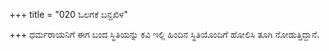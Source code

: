 +++
title = "020 ಓಲಗಕೆ ಬನ್ದಖಿಳ"

+++
ಧರ್ಮರಾಯನಿಗೆ ಈಗ ಬಂದ ಸ್ಥಿತಿಯನ್ನು ಕವಿ ಇಲ್ಲಿ ಹಿಂದಿನ ಸ್ಥಿತಿಯೊಂದಿಗೆ ಹೋಲಿಸಿ ತೂಗಿ ನೋಡುತ್ತಿದ್ದಾನೆ.